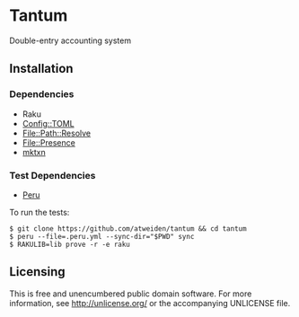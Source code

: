 # Tantum

Double-entry accounting system


## Installation

### Dependencies

- Raku
- [Config::TOML](https://github.com/atweiden/config-toml)
- [File::Path::Resolve](https://github.com/atweiden/file-path-resolve)
- [File::Presence](https://github.com/atweiden/file-presence)
- [mktxn](https://github.com/atweiden/mktxn)

### Test Dependencies

- [Peru](https://github.com/buildinspace/peru)

To run the tests:

```
$ git clone https://github.com/atweiden/tantum && cd tantum
$ peru --file=.peru.yml --sync-dir="$PWD" sync
$ RAKULIB=lib prove -r -e raku
```


## Licensing

This is free and unencumbered public domain software. For more
information, see http://unlicense.org/ or the accompanying UNLICENSE file.
